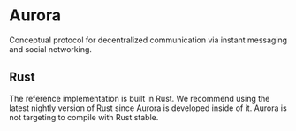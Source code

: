 # Aurora

Conceptual protocol for decentralized communication via instant messaging and social networking.

## Rust

The reference implementation is built in Rust. We recommend using the latest nightly version of Rust
since Aurora is developed inside of it. Aurora is not targeting to compile with Rust stable.
